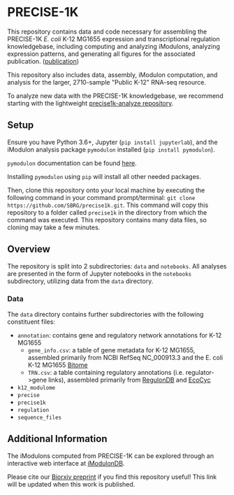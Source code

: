 # PRECISE-1K

This repository contains data and code necessary for assembling the PRECISE-1K _E. coli_ K-12 MG1655 expression and transcriptional regulation knowledgebase, including computing and analyzing iModulons, analyzing expression patterns, and generating all figures for the associated publication. ([publication](https://www.biorxiv.org/content/10.1101/2021.04.08.439047v2))

This repository also includes data, assembly, iModulon computation, and analysis for the larger, 2710-sample "Public K-12" RNA-seq resource.

To analyze new data with the PRECISE-1K knowledgebase, we recommend starting with the lightweight [precise1k-analyze repository](https://github.com/SBRG/precise1k-analyze).

## Setup

Ensure you have Python 3.6+, Jupyter (`pip install jupyterlab`), and the iModulon analysis package `pymodulon` installed (`pip install pymodulon`). 

`pymodulon` documentation can be found [here](https://pymodulon.readthedocs.io/en/latest/index.html).

Installing `pymodulon` using `pip` will install all other needed packages.

Then, clone this repository onto your local machine by executing the following command in your command prompt/terminal: `git clone https://github.com/SBRG/precise1k.git`. This command will copy this repository to a folder called `precise1k` in the directory from which the command was executed. This repository contains many data files, so cloning may take a few minutes.

## Overview

The repository is split into 2 subdirectories: `data` and `notebooks`. All analyses are presented in the form of Jupyter notebooks in the `notebooks` subdirectory, utilizing data from the `data` directory.

### Data

The `data` directory contains further subdirectories with the following constituent files:

- `annotation`: contains gene and regulatory network annotations for K-12 MG1655
   - `gene_info.csv`: a table of gene metadata for K-12 MG1655, assembled primarily from NCBI RefSeq NC_000913.3 and the E. coli K-12 MG1655 [Bitome](https://academic.oup.com/nar/article/48/18/10157/5911745)
   - `TRN.csv`: a table containing regulatory annotations (i.e. regulator->gene links), assembled primarily from [RegulonDB](https://regulondb.ccg.unam.mx/) and [EcoCyc](https://www.ecocyc.org/)
- `k12_modulome`
- `precise`
- `precise1k`
- `regulation`
- `sequence_files`

## Additional Information

The iModulons computed from PRECISE-1K can be explored through an interactive web interface at [iModulonDB](https://imodulondb.org/dataset.html?organism=e_coli&dataset=precise1k).

Please cite our [Biorxiv preprint](https://www.biorxiv.org/content/10.1101/2021.04.08.439047v2) if you find this repository useful! This link will be updated when this work is published.
